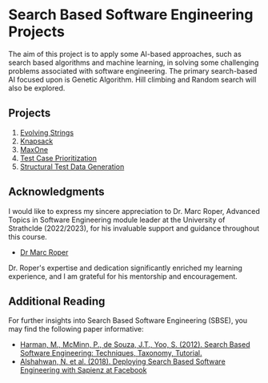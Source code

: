 # Search Based Software Engineering Projects

The aim of this project is to apply some AI-based approaches, such as search based algorithms and machine learning, in solving some challenging problems associated with software engineering. The primary search-based AI focused upon is Genetic Algorithm. Hill climbing and Random search will also be explored.

## Projects

1. [Evolving Strings](./Evolving-Strings)
2. [Knapsack](./Knapsack)
3. [MaxOne](./MaxOne)
4. [Test Case Prioritization](./Test-Case-Prioritization)
5. [Structural Test Data Generation](./Structural-Test-Data-Generation)

## Acknowledgments

I would like to express my sincere appreciation to Dr. Marc Roper, Advanced Topics in Software Engineering module leader at the University of Strathclde (2022/2023), for his invaluable support and guidance throughout this course.

- [Dr Marc Roper](https://www.strath.ac.uk/staff/ropermarcdr/)

Dr. Roper's expertise and dedication significantly enriched my learning experience, and I am grateful for his mentorship and encouragement.

## Additional Reading

For further insights into Search Based Software Engineering (SBSE), you may find the following paper informative:

- [Harman, M., McMinn, P., de Souza, J.T., Yoo, S. (2012). Search Based Software Engineering: Techniques, Taxonomy, Tutorial.](https://coinse.github.io/publications/pdfs/Harman2012lr.pdf)
- [Alshahwan, N. et al. (2018). Deploying Search Based Software Engineering with Sapienz at Facebook](https://link.springer.com/chapter/10.1007/978-3-319-99241-9_1)
